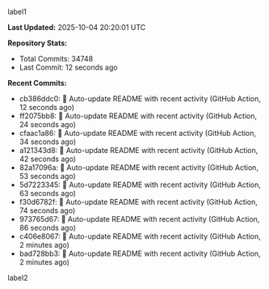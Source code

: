 
label1 
<!-- ACTIVITY_START -->
**Last Updated:** 2025-10-04 20:20:01 UTC

**Repository Stats:**
- Total Commits: 34748
- Last Commit: 12 seconds ago

**Recent Commits:**
- cb386ddc0: 🤖 Auto-update README with recent activity (GitHub Action, 12 seconds ago)
- ff2075bb8: 🤖 Auto-update README with recent activity (GitHub Action, 24 seconds ago)
- cfaac1a86: 🤖 Auto-update README with recent activity (GitHub Action, 34 seconds ago)
- a121343d8: 🤖 Auto-update README with recent activity (GitHub Action, 42 seconds ago)
- 82a17096a: 🤖 Auto-update README with recent activity (GitHub Action, 53 seconds ago)
- 5d7223345: 🤖 Auto-update README with recent activity (GitHub Action, 63 seconds ago)
- f30d6782f: 🤖 Auto-update README with recent activity (GitHub Action, 74 seconds ago)
- 973765d67: 🤖 Auto-update README with recent activity (GitHub Action, 86 seconds ago)
- c406e8067: 🤖 Auto-update README with recent activity (GitHub Action, 2 minutes ago)
- bad728bb3: 🤖 Auto-update README with recent activity (GitHub Action, 2 minutes ago)
<!-- ACTIVITY_END -->

label2

